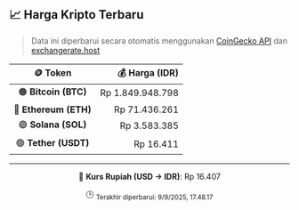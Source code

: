 

<!-- HARGA_KRIPTO -->
## 📈 Harga Kripto Terbaru

> Data ini diperbarui secara otomatis menggunakan [CoinGecko API](https://www.coingecko.com/) dan [exchangerate.host](https://exchangerate.host/)

<div align="center">

| 🪙 Token | 💰 Harga (IDR) |
|:------:|---------------:|
| 🟠 **Bitcoin (BTC)**   | Rp 1.849.948.798 |
| 🔵 **Ethereum (ETH)**  | Rp 71.436.261 |
| 🟣 **Solana (SOL)**    | Rp 3.583.385 |
| 🟢 **Tether (USDT)**   | Rp 16.411 |

---

💱 **Kurs Rupiah (USD → IDR)**: Rp 16.407

🕒 <sub>Terakhir diperbarui: 9/9/2025, 17.48.17</sub>

</div>
<!-- /HARGA_KRIPTO -->